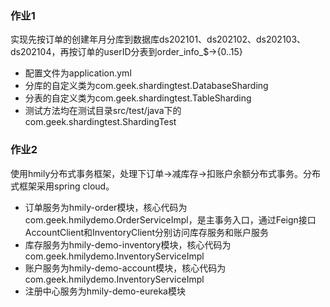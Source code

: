 ### 作业1 ### 
实现先按订单的创建年月分库到数据库ds202101、ds202102、ds202103、ds202104，再按订单的userID分表到order_info_$->{0..15}  
- 配置文件为application.yml
- 分库的自定义类为com.geek.shardingtest.DatabaseSharding
- 分表的自定义类为com.geek.shardingtest.TableSharding
- 测试方法均在测试目录src/test/java下的com.geek.shardingtest.ShardingTest

### 作业2 ###
使用hmily分布式事务框架，处理下订单->减库存->扣账户余额分布式事务。分布式框架采用spring cloud。   
- 订单服务为hmily-order模块，核心代码为com.geek.hmilydemo.OrderServiceImpl，是主事务入口，通过Feign接口AccountClient和InventoryClient分别访问库存服务和账户服务
- 库存服务为hmily-demo-inventory模块，核心代码为com.geek.hmilydemo.InventoryServiceImpl
- 账户服务为hmily-demo-account模块，核心代码为com.geek.hmilydemo.InventoryServiceImpl
- 注册中心服务为hmily-demo-eureka模块

